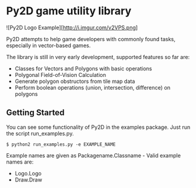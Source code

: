 Py2D game utility library
=========================

![Py2D Logo Example][http://i.imgur.com/v2VPS.png]

Py2D attempts to help game developers with commonly found tasks, especially in vector-based games.

The library is still in very early development, supported features so far are:

* Classes for Vectors and Polygons with basic operations
* Polygonal Field-of-Vision Calculation
* Generate polygon obstructors from tile map data
* Perform boolean operations (union, intersection, difference) on polygons

Getting Started
---------------

You can see some functionality of Py2D in the examples package. Just run the script run_examples.py.

	$ python2 run_examples.py -e EXAMPLE_NAME

Example names are given as Packagename.Classname - Valid example names are:

* Logo.Logo
* Draw.Draw
